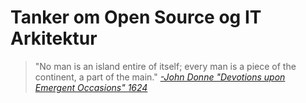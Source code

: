 # Tanker om Open Source og IT Arkitektur

> "No man is an island entire of itself; every man is a piece of the continent, a part of the main."
> *[-John Donne &#34;Devotions upon Emergent Occasions&#34; 1624](https://en.wikipedia.org/wiki/Devotions_upon_Emergent_Occasions)*

